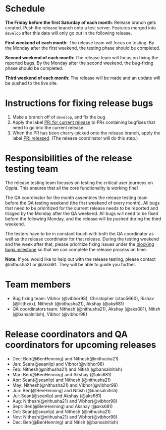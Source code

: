 # Schedule
**The Friday before the first Saturday of each month**: Release branch gets created. Push the release branch onto a test server.
Features merged into `develop` after this date will only go out in the following release.

**First weekend of each month**: The release team will focus on testing. By the Monday after the first weekend, the testing phase should be completed.

**Second weekend of each month**: The release team will focus on fixing the reported bugs. By the Monday after the second weekend, the bug-fixing phase should be completed.

**Third weekend of each month**: The release will be made and an update will be pushed to the live site.

# Instructions for fixing release bugs
1. Make a branch off of `develop`, and fix the bug.
1. Apply the label [PR: for current release](https://github.com/oppia/oppia/labels/PR%3A%20for%20current%20release) to PRs containing bugfixes that need to go into the current release.
1. When the PR has been cherry-picked onto the release branch, apply the label [PR: released](https://github.com/oppia/oppia/labels/PR%3A%20released). (The release coordinator will do this step.)

# Responsibilities of the release testing team
The release testing team focuses on testing the critical user journeys on Oppia. This ensures that all the core functionality is working fine!

The QA coordinator for the month assembles the release testing team before the QA testing weekend (the first weekend of every month). All bugs that need to be prioritized for the current release needs to be reported and triaged by the Monday after the QA weekend. All bugs will need to be fixed before the following Monday, and the release will be pushed during the third weekend.

The testers have to be in constant touch with both the QA coordinator as well as the release coordinator for that release. During the testing weekend and the week after that, please prioritize fixing issues under the [blocking bugs milestone](https://github.com/oppia/oppia/milestone/39) so that we can complete the release process on time.  

**Note:** If you would like to help out with the release testing, please contact @nithusha21 or @aks681. They will be able to guide you further. 

# Team members
* Bug fixing team: Vibhor (@vibhor98), Christopher (ctao5660), Rishav (@lilithxxx), Nithesh (@nithusha21), Akshay (@aks681)
* QA coordinators team: Nithesh (@nithusha21), Akshay (@aks681), Nitish (@bansalnitish), Vibhor (@vibhor98)

# Release coordinators and QA coordinators for upcoming releases
* Dec: Ben(@BenHenning) and Nithesh(@nithusha21)
* Jan: Sean(@seanlip) and Vibhor(@vibhor98)
* Feb: Nithesh(@nithusha21) and Nitish (@bansalnitish)
* Mar: Ben(@BenHenning) and Akshay (@aks681)
* Apr: Sean(@seanlip) and Nithesh (@nithusha21)
* May: Nithesh(@nithusha21) and Vibhor(@vibhor98)
* Jun: Ben(@BenHenning) and Nitish (@bansalnitish)
* Jul: Sean(@seanlip) and Akshay (@aks681)
* Aug: Nithesh(@nithusha21) and Vibhor(@vibhor98)
* Sept: Ben(@BenHenning) and Akshay (@aks681)
* Oct: Sean(@seanlip) and Nithesh (@nithusha21)
* Nov: Nithesh(@nithusha21) and Vibhor(@vibhor98)
* Dec: Ben(@BenHenning) and Nitish (@bansalnitish)